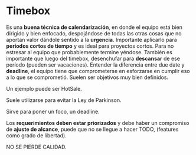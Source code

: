 # Timebox

Es una **buena técnica de calendarización**, en donde el equipo está bien dirigido y bien enfocado, despojándose de todas las otras cosas que no aportan valor dándole sentido a la **urgencia**. Importante aplicarlo para **períodos cortos de tiempo** y es ideal para proyectos cortos. Para no estresar al equipo que probablemente termine yéndose. También es importante que luego del timebox, desenchufar para **descansar** de ese período (pueden ser vacaciones). Entender la diferencia entre due date y **deadline**, el equipo tiene que comprometerse en esforzarse en cumplir eso a lo que se comprometió. Suelen ser objetivos muy bien definidos.

Un ejemplo puede ser HotSale.

Suele utilizarse para evitar la Ley de Parkinson.

Sirve para poner un foco, un deadline.

Los **requerimientos deben estar priorizados** y debe haber un compromiso de **ajuste de alcance**, puede que no se llegue a hacer TODO, (features como grado de libertad).

NO SE PIERDE CALIDAD.